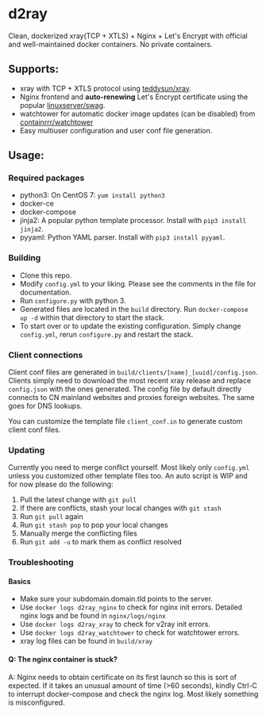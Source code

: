 # d2ray
Clean, dockerized xray(TCP + XTLS) + Nginx + Let's Encrypt with official and well-maintained docker containers. No private containers.

## Supports:
- xray with TCP + XTLS protocol using [teddysun/xray](https://hub.docker.com/r/teddysun/xray/).
- Nginx frontend and **auto-renewing** Let's Encrypt certificate using the popular [linuxserver/swag](https://hub.docker.com/r/linuxserver/swag/).
- watchtower for automatic docker image updates (can be disabled) from [containrrr/watchtower](https://hub.docker.com/r/containrrr/watchtower)
- Easy multiuser configuration and user conf file generation.
## Usage:
### Required packages
- python3: On CentOS 7: `yum install python3`
- docker-ce
- docker-compose
- jinja2: A popular python template processor. Install with `pip3 install jinja2`.
- pyyaml: Python YAML parser. Install with `pip3 install pyyaml`.

### Building
- Clone this repo.
- Modify `config.yml` to your liking. Please see the comments in the file for documentation.
- Run `configure.py` with python 3.
- Generated files are located in the `build` directory. Run `docker-compose up -d` within that directory to start the stack.
- To start over or to update the existing configuration. Simply change `config.yml`, rerun `configure.py` and restart the stack.

### Client connections
Client conf files are generated in `build/clients/[name]_[uuid]/config.json`. Clients simply need to download the most recent xray release and replace `config.json` with the ones generated. The config file by default directly connects to CN mainland websites and proxies foreign websites. The same goes for DNS lookups.

You can customize the template file `client_conf.in` to generate custom client conf files.

### Updating
Currently you need to merge conflict yourself. Most likely only `config.yml` unless you customized other template files too. An auto script is WIP and for now please do the following:

1. Pull the latest change with `git pull`
2. If there are conflicts, stash your local changes with `git stash`
3. Run `git pull` again
4. Run `git stash pop` to pop your local changes
5. Manually merge the conflicting files
6. Run `git add -u` to mark them as conflict resolved

### Troubleshooting
#### Basics
- Make sure your subdomain.domain.tld points to the server.
- Use `docker logs d2ray_nginx` to check for nginx init errors. Detailed nginx logs and be found in `nginx/logs/nginx`
- Use `docker logs d2ray_xray` to check for v2ray init errors.
- Use `docker logs d2ray_watchtower` to check for watchtower errors.
- xray log files can be found in `build/xray`

#### Q: The nginx container is stuck?
A: Nginx needs to obtain certificate on its first launch so this is sort of expected. If it takes an unusual amount of time (>60 seconds), kindly Ctrl-C to interrupt docker-compose and check the nginx log. Most likely something is misconfigured. 
